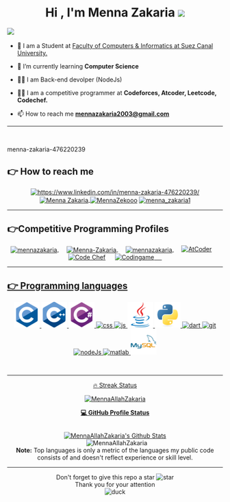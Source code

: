 	
<h1 align="center">Hi , I'm Menna Zakaria <img src="https://media.giphy.com/media/hvRJCLFzcasrR4ia7z/giphy.gif" width="35"></h1>
	
	
  <a href="https://github.com/DenverCoder1/readme-typing-svg"><img src="https://readme-typing-svg.herokuapp.com?font=Time+New+Roman&color=%23C8BE25&size=25&center=true&vCenter=true&width=600&height=100&lines=Computer+Science+Student;Back+end+Developer;Competitive+Programmer;"></a>
</p>

- 🔭 I am a Student at [Faculty of Computers & Informatics at Suez Canal University.](http://suez.edu.eg/ar/?page_id=7325&lang=en)

- 🌱 I’m currently learning **Computer Science**
  
- 👨‍💻 I am Back-end devolper (NodeJs)

- 👨‍💻 I am a competitive programmer at **Codeforces, Atcoder, Leetcode, Codechef.**

- 📫 How to reach me **mennazakaria2003@gmail.com**





<hr>
<br>

menna-zakaria-476220239

## 👉 How to reach me 
<p align="center">
<a href="https://www.linkedin.com/in/menna-zakaria-476220239/" target="blank"><img align="center" src="https://raw.githubusercontent.com/rahuldkjain/github-profile-readme-generator/master/src/images/icons/Social/linked-in-alt.svg" alt="https://www.linkedin.com/in/menna-zakaria-476220239/" height="80" width="60"    /      ></a>        <a href="https://www.facebook.com/mennazakaria0/" target="blank"><img align="center" src="https://raw.githubusercontent.com/rahuldkjain/github-profile-readme-generator/master/src/images/icons/Social/facebook.svg" alt="Menna Zakaria" height="80" width="60" />         </a>
<a href="https://twitter.com/MennaZekooo" target="blank"><img align="center" src="https://raw.githubusercontent.com/rahuldkjain/github-profile-readme-generator/master/src/images/icons/Social/twitter.svg" alt="MennaZekooo" height="80" width="60" /></a>
<a href="https://www.instagram.com/menna_zakaria1/" target="blank"><img align="center" src="https://raw.githubusercontent.com/rahuldkjain/github-profile-readme-generator/master/src/images/icons/Social/instagram.svg" alt="menna_zakaria1" height="80" width="60" /     ></a>

</p>
<hr>

## 👉Competitive Programming Profiles 
<p align="center">
<a href="https://www.hackerrank.com/mennazakaria2003" target="blank"><img align="center" src="https://raw.githubusercontent.com/rahuldkjain/github-profile-readme-generator/master/src/images/icons/Social/hackerrank.svg" alt="mennazakaria" height="80" width="60" />         </a>  
&emsp; 
<a href="https://codeforces.com/profile/mennazakaria2003" target="blank"><img align="center" src="https://raw.githubusercontent.com/rahuldkjain/github-profile-readme-generator/master/src/images/icons/Social/codeforces.svg" alt="Menna-Zakaria" height="80" width="60" />    </a>
&emsp; 
 <a href="https://leetcode.com/mennazakaria/" target="blank"><img align="center" src="https://raw.githubusercontent.com/rahuldkjain/github-profile-readme-generator/master/src/images/icons/Social/leet-code.svg" alt="mennazakaria" height="80" width="60" />   </a>
 &emsp; 
 <a href="https://atcoder.jp/users/menna_zakaria"><img src="https://i.ibb.co/Q9WSjDB/logo.png" alt="AtCoder" width=7%/></a>
 &emsp; 
<a href="https://www.codechef.com/users/mennazakaria"><img src="https://img.icons8.com/color/50/000000/codechef.png" alt="Code Chef" width=6%/></a>
&emsp; 
<a href="https://www.codingame.com/profile/99eab5b12769f72de7756b9eb5416d011220715" ><img src="https://i.ibb.co/1MRppTC/codingame-1.png" alt="Codingame" width=20%>	&emsp; 
</p>
<hr>


## 👉 Programming languages

<div align = "center" width = 100%>
<p align="center">
 <a href="https://www.cprogramming.com/" target="_blank" rel="noreferrer"> <img src="https://raw.githubusercontent.com/devicons/devicon/master/icons/c/c-original.svg" alt="c" width="60" height="60"/> </a> <a href="https://www.w3schools.com/cpp/" target="_blank" rel="noreferrer"> <img src="https://raw.githubusercontent.com/devicons/devicon/master/icons/cplusplus/cplusplus-original.svg" alt="cpp" width="60" height="60"/> </a>
 <a href="https://www.w3schools.com/cs/" target="_blank" rel="noreferrer"> <img src="https://raw.githubusercontent.com/devicons/devicon/master/icons/csharp/csharp-original.svg" alt="csharp" width="60" height="60"/> </a> 
<a href="https://css.com/" target="_blank" rel="noreferrer"> <img src="https://www.vectorlogo.zone/logos/w3_css/w3_css-official.svg" alt="css" width="100" height="80"/> </a> 
<a href="https://www.javascript.com/" target="_blank" rel="noreferrer"> <img src="https://upload.vectorlogo.zone/logos/javascript/images/239ec8a4-163e-4792-83b6-3f6d96911757.svg" alt="js" width="60" height="60"/> </a> 
<a href="https://www.java.com" target="_blank" rel="noreferrer"> <img src="https://raw.githubusercontent.com/devicons/devicon/master/icons/java/java-original.svg" alt="java" width="60" height="60"/> </a> 
 <a href="https://www.python.org" target="_blank" rel="noreferrer"> <img src="https://raw.githubusercontent.com/devicons/devicon/master/icons/python/python-original.svg" alt="python" width="60" height="60"/> </a>
 <a href="https://dart.dev" target="_blank" rel="noreferrer"> <img src="https://www.vectorlogo.zone/logos/dartlang/dartlang-icon.svg" alt="dart" width="60" height="60"/> </a>
 <a href="https://git-scm.com/" target="_blank" rel="noreferrer"> <img src="https://www.vectorlogo.zone/logos/git-scm/git-scm-icon.svg" alt="git" width="60" height="60"/> </a> 
<a href="https://nodejs.org/en" target="_blank" rel="noreferrer"> <img src="https://upload.vectorlogo.zone/logos/nodejs/images/eca9ff97-5734-46c4-b8a1-621819eaeaa9.svg" alt="nodeJs" width="130" height="80"/> </a> 
  <a href="https://www.mathworks.com/" target="_blank" rel="noreferrer"> <img src="https://upload.wikimedia.org/wikipedia/commons/2/21/Matlab_Logo.png" alt="matlab" width="60" height="60"/> </a>
 <a href="https://www.mysql.com/" target="_blank" rel="noreferrer"> <img src="https://raw.githubusercontent.com/devicons/devicon/master/icons/mysql/mysql-original-wordmark.svg" alt="mysql" width="60" height="60"/> 


 </p>
<br>
<hr>





🔥 Streak Status
<p align="center"><img src="https://github-readme-streak-stats.herokuapp.com/?user=MennaAllahZakaria&theme=algolia" alt="MennaAllahZakaria" /></p>




  <summary><b>💻 GitHub Profile Status</b></summary>
  <br/>
  <p align="center">
    <a href="https://github.com/anuraghazra/github-readme-stats"><img alt="MennaAllahZakaria's Github Stats" src="https://github-readme-stats.vercel.app/api?username=MennaAllahZakaria&show_icons=true&count_private=true&theme=algolia" height="192px"/></a>
<br/>
  &nbsp;
	  <img src="https://github-readme-stats.vercel.app/api/top-langs?username=MennaAllahZakaria&langs_count=10&show_icons=true&locale=en&layout=compact&theme=algolia" alt="MennaAllahZakaria" height="192px"/>
  <br/>
  <b>Note:</b> Top languages is only a metric of the languages my public code consists of and doesn't reflect experience or skill level.
  </p>

----

  
<p align="center" class="box" style="text-align:center">
    <p align="center">Don't forget to give this repo a star <img src="https://media.giphy.com/media/k9F6ZtOTEr4UGmt3H2/giphy.gif" width="40px" alt="star" title="star"><br> Thank you for your attention<br> <img src="https://media.giphy.com/media/3HbtyiV6otnLf4WHSN/giphy.gif" alt="duck" title="duck" width="300px"></p>
    
</p>
